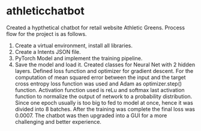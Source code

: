 # athleticchatbot
Created a hypthetical chatbot for retail website Athletic Greens.
Process flow for the project is as follows. 
1. Create a virtual environment, install all libraries. 
2. Create a Intents JSON file. 
3. PyTorch Model and implement the training pipeline. 
4. Save the model and load it. 
Created classes for Neural Net with 2 hidden layers. Defined loss 
function and optimizer for gradient descent. For the computation of 
mean squared error between the input and the target cross entropy 
loss function was used and Adam as optimizer.step() function. 
Activation function used is reLu and softmax last activation function 
to normalize the output of network to a probability distribution.
Since one epoch usually is too big to fed to model at once, hence it 
was divided into 8 batches. 
After the training was complete the final loss was 0.0007.
The chatbot was then upgraded into a GUI for a more challenging and better 
experience.
